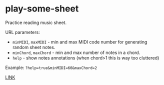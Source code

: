 # play-some-sheet

Practice reading music sheet.

URL parameters:

 * `minMIDI`, `maxMIDI` - min and max MIDI code number for generating random sheet notes.
 * `minChord`, `maxChord` - min and max number of notes in a chord.
 * `help` - show notes annotations (when chord>1 this is way too cluttered)

 Example: `?help=true&minMIDI=60&maxChord=2`

[LINK](http://fmilitao.github.io/learn-some-sheet/)
